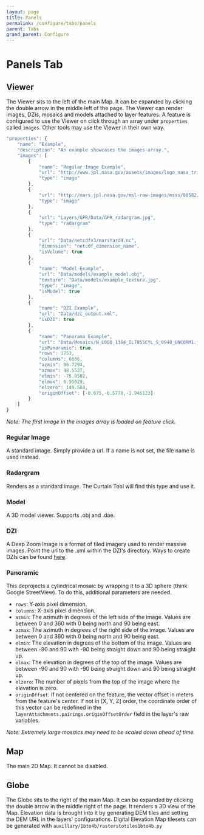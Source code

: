 ```yaml
---
layout: page
title: Panels
permalink: /configure/tabs/panels
parent: Tabs
grand_parent: Configure
---
```


# Panels Tab

## Viewer

The Viewer sits to the left of the main Map. It can be expanded by clicking the double arrow in the middle left of the page. The Viewer can render images, DZIs, mosaics and models attached to layer features. A feature is configured to use the Viewer on click through an array under `properties` called `images`. Other tools may use the Viewer in their own way.

```javascript
"properties": {
    "name": "Example",
    "description": "An example showcases the images array.",
    "images": [
        {
            "name": "Regular Image Example",
            "url": "http://www.jpl.nasa.gov/assets/images/logo_nasa_trio_black@2x.png",
            "type": "image"
        },
        {
            "url": "http://mars.jpl.nasa.gov/msl-raw-images/msss/00582/mrdi/0582MD0002120000101703E01_DXXX.jpg",
            "type": "image"
        },
        {
            "url": "Layers/GPR/Data/GPR_radargram.jpg",
            "type": "radargram"
        },
        {
            "url": "Data/netcdfv3/marsYard4.nc",
            "dimension": "netcdf_dimension_name",
            "isVolume": true
        },
        {
            "name": "Model Example",
            "url": "Data/models/example_model.obj",
            "texture": "Data/models/example_texture.jpg",
            "type": "image",
            "isModel": true
        },
        {
            "name": "DZI Example",
            "url": "Data/dzc_output.xml",
            "isDZI": true
        },
        {
            "name": "Panorama Example",
            "url": "Data/Mosaics/N_L000_1384_ILT055CYL_S_0940_UNCORM1.jpg",
            "isPanoramic": true,
            "rows": 1753,
            "columns": 6666,
            "azmin": 96.7294,
            "azmax": 48.5537,
            "elmin": -75.0502,
            "elmax": 6.95029,
            "elzero": 149.584,
            "originOffset": [-0.675,-0.5778,-1.946123]
        }
    ]
}
```

_Note: The first image in the images array is loaded on feature click._

### Regular Image

A standard image. Simply provide a url. If a name is not set, the file name is used instead.

### Radargram

Renders as a standard image. The Curtain Tool will find this type and use it.

### Model

A 3D model viewer. Supports .obj and .dae.

### DZI

A Deep Zoom Image is a format of tiled imagery used to render massive images. Point the url to the .xml within the DZI's directory. Ways to create DZIs can be found [here](https://openseadragon.github.io/examples/creating-zooming-images/).

### Panoramic

This deprojects a cylindrical mosaic by wrapping it to a 3D sphere (think Google StreetView). To do this, additional parameters are needed.

- `rows`: Y-axis pixel dimension.
- `columns`: X-axis pixel dimension.
- `azmin`: The azimuth in degrees of the left side of the image. Values are between 0 and 360 with 0 being north and 90 being east.
- `azmax`: The azimuth in degrees of the right side of the image. Values are between 0 and 360 with 0 being north and 90 being east.
- `elmin`: The elevation in degrees of the bottom of the image. Values are between -90 and 90 with -90 being straight down and 90 being straight up.
- `elmax`: The elevation in degrees of the top of the image. Values are between -90 and 90 with -90 being straight down and 90 being straight up.
- `elzero`: The number of pixels from the top of the image where the elevation is zero.
- `originOffset`: If not centered on the feature, the vector offset in meters from the feature's center. If not in [X, Y, Z] order, the coordinate order of this vector can be redefined in the `layerAttachments.pairings.originOffsetOrder` field in the layer's raw variables.

_Note: Extremely large mosaics may need to be scaled down ahead of time._

## Map

The main 2D Map. It cannot be disabled.

## Globe

The Globe sits to the right of the main Map. It can be expanded by clicking the double arrow in the middle right of the page. It renders a 3D view of the Map. Elevation data is brought into it by generating DEM tiles and setting the DEM URL in the layers' configurations. Digital Elevation Map tilesets can be generated with `auxillary/1bto4b/rasterstotiles1bto4b.py`
